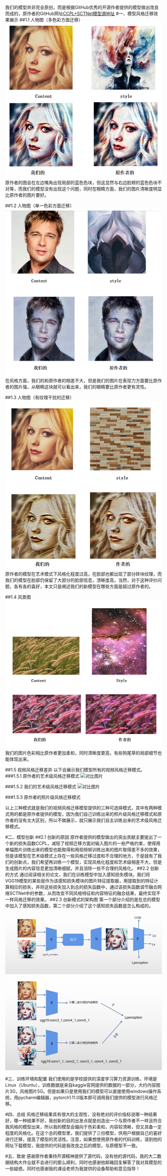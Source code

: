 我们的模型并非完全原创，而是根据GitHub优秀的开源作者提供的模型做出改良而成的，原作者的GitHub网址[CCPL+SCTNet模型源地址](https://github.com/JarrentWu1031/CCPL)
#一、模型风格迁移效果展示
##1.1 人物图（多色彩方面迁移）
![对比图片](markdownPic/pic1.png)
原作者的图会在左边嘴角出现局部的蓝色色块，但这显然与右边脸颊的蓝色色块不对等，而我们的模型没有出现这个问题，同时在眼睛方面，我们的图片清晰度明显比原作者的图片要好。

##1.2 人物图（单一色彩方面迁移）
![对比图片](markdownPic/pic2.png)
在风格方面，我们的和原作者的相差不大，但是我们的图片在表现力方面要比原作者的图片强，从眼睛这块就可以看出来，我们的眼睛要比原作者更有灵性。

##1.3 人物图（有纹理干扰的迁移）
![对比图片](markdownPic/pic3.png)
原作者的模型在艺术模式下风格化程度过高，在脸部也都出现了部分砖块纹理，而我们的模型在脸部仍保留了大部分的脸部信息，清晰度高，当然，对于这种评价问题，各有各的喜好，本文只是阐述我们的新模型在哪些方面是超过原作者的。

##1.4 风景图
![对比图片](markdownPic/pic4.png)
我们的图片色彩相比原作者更加柔和，同时清晰度更高，有些狗尾草的局部细节也能体现出来。

##1.5 视频风格迁移差异
以下会展示我们模型所有的视频风格迁移模式。
###1.5.1 原作者的艺术级风格迁移模式
![对比图片](markdownPic/author_grass_art_.gif)

###1.5.2 我们的艺术级风格迁移模式
![对比图片](markdownPic/me_grass_art.gif)

###1.5.3 原作者的照片级风格迁移模式


以上三种模式就是我们的视频风格迁移模型提供的三种可选择模式，其中有两种模式用的都是原作者提供的模型，因为我们自己训练出来的照片级风格迁移模式和原作者的没有太大区别，所以不做展示，就只展示我们自主训练出来的艺术级风格迁移模式。

#二、模型创新
##2.1 创新的原因
原作者提供的模型做出的突出贡献主要提出了一个新的损失函数CCPL，减轻了视频迁移方面对输入图片的一些严格约束，使得用单幅图片训练出来的模型也能取得和用视频帧训练出来的图片取得差不多的效果，但是该模型在艺术级模式上存在一些风格迁移过度和不合理的地方，于是就有了我们的创新点，我们希望再训练一个模型，实现风格化程度和艺术级相差不大，但是生成图片的内容信息更加清晰细腻，并且消除一些不合理的风格化。
##2.2 创新的方式
通过阅读相关的论文，我们在训练模型中加入感知损失模块。我们将VGG19模型的某些层作为该感知损失模块的图片特征提取器，用提取到的特征计算相应的损失，并将这些损失加入到总的损失函数中，通过该损失函数调节融合网络SCTNet中的参数，从而改变不同风格特征和内容特征的融合结果，最终实现不一样风格迁移的效果。
##2.3 创新模式的架构图
第一个部分介绍的是在总的模型中加入了感知损失函数，第二个部分介绍了这个感知损失函数是怎么构成的。
![对比图片](markdownPic/structure1.png)
![对比图片](markdownPic/structure2.png)

#三、训练环境和配置
我们使用的是学校提供的深度学习算力资源训练，环境是Linux（Ubuntu），训练数据是来自kaggle官网提供的数据的一部分，大约内容图片3G，风格图片5G。但是如果只是使用我们的模型可以直接使用windows操作系统，用pycharm编辑器，pytorch1.11.0版本即可调用我们提供的模型进行风格迁移。

#四、总结
风格迁移结果具有很大的主观性，没有绝对的评价指标说哪一种结果好，哪一种结果不好，我创新的目的出发点就是创造出一个与原作者不一样且符合我风格的模型出来，所以我的模型会偏向于色彩柔和，内容较清晰，但又具备一定程度的风格化。在这个总的模型里，我们提供了三份模型，供用户根据自己的喜好进行迁移，提高了模型的灵活性。注意，如果想使用原作者的代码训练，请到他的网址下载模型，我提供的代码是我改良之后的模型，与原模型不一致。

#五、致谢
感谢原作者秉持开源精神提供了源代码，没有他的源代码，我的大二数据结构大作业就不会进行的那么顺利，同时也感谢他邮箱回复解答了我对其模型的一些疑惑。同时也感谢我的课设老师为我提供的设备帮助和意见指导！